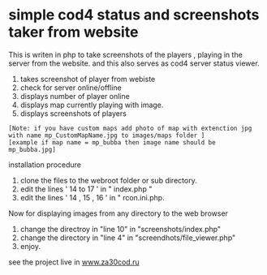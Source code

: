 # simple cod4 status and screenshots taker from website
This is writen in php to take screenshots of the players , playing in the server from the website.
 and this also serves as cod4 server status viewer.
  1. takes screenshot of player from webiste
  2. check for server online/offline
  3. displays number of player online
  4. displays map currently playing with image. 
  5. displays screenshots of players
  ```
  [Note: if you have custom maps add photo of map with extenction jpg with name mp_CustomMapName.jpg to images/maps folder ]
  [example if map name = mp_bubba then image name should be mp_bubba.jpg]
  ```

installation procedure
1. clone the files to the webroot folder or sub directory.
2. edit the lines ' 14 to 17 ' in " index.php "
3. edit the lines ' 14 , 15 , 16 ' in " rcon.ini.php.

Now for displaying images from any directory to the web browser

1. change the directroy in "line 10" in "screenshots/index.php"
2. change the directory in "line 4" in "screendhots/file_viewer.php"
3. enjoy.


see the project live in www.za30cod.ru
